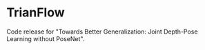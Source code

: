 # TrianFlow
Code release for "Towards Better Generalization: Joint Depth-Pose Learning without PoseNet".
